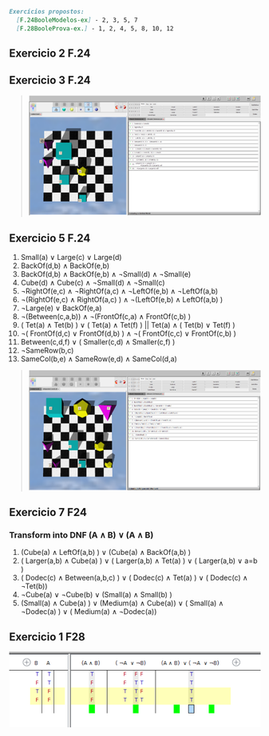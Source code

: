 ```markdown
Exercícios propostos:
  [F.24BooleModelos-ex] - 2, 3, 5, 7
  [F.28BooleProva-ex.] - 1, 2, 4, 5, 8, 10, 12 
```

## **Exercicio 2 F.24**

## **Exercicio 3 F.24**
> ![](Screenshots/Ex3_tp2_F24.PNG)

## **Exercicio 5 F.24**

1. Small(a) ∨ Large(c) ∨ Large(d)
2. BackOf(d,b) ∧ BackOf(e,b)
3. BackOf(d,b) ∧ BackOf(e,b) ∧ ¬Small(d) ∧ ¬Small(e)
4. Cube(d) ∧ Cube(c) ∧ ¬Small(d) ∧ ¬Small(c)
5. ¬RightOf(e,c) ∧ ¬RightOf(a,c) ∧ ¬LeftOf(e,b) ∧ ¬LeftOf(a,b)
5.  ¬(RightOf(e,c) ∧ RightOf(a,c) ) ∧ ¬(LeftOf(e,b) ∧ LeftOf(a,b) )
6. ¬Large(e) ∨ BackOf(e,a)
7. ¬(Between(c,a,b)) ∧ ¬(FrontOf(c,a) ∧ FrontOf(c,b) )
8. ( Tet(a) ∧ Tet(b) ) ∨ ( Tet(a) ∧ Tet(f) ) || Tet(a) ∧ ( Tet(b) ∨ Tet(f) )
9. ¬( FrontOf(d,c) ∨ FrontOf(d,b) ) ∧ ¬( FrontOf(c,c) ∨ FrontOf(c,b) )
10. Between(c,d,f) ∨ ( Smaller(c,d) ∧ Smaller(c,f) )
11. ¬SameRow(b,c)
12. SameCol(b,e) ∧ SameRow(e,d) ∧ SameCol(d,a)

> ![](Screenshots/Ex5_tp2_F24.PNG)


## **Exercicio 7 F24**

### Transform into DNF (A ∧ B)  ∨ (A ∧ B)
1. (Cube(a)  ∧ LeftOf(a,b) )  ∨ (Cube(a)  ∧ BackOf(a,b) )
2. ( Larger(a,b)  ∧ Cube(a) )  ∨ ( Larger(a,b)  ∧ Tet(a) ) ∨ ( Larger(a,b)  ∨ a=b ) 
3. ( Dodec(c)  ∧ Between(a,b,c) )  ∨ ( Dodec(c)  ∧ Tet(a) )  ∨ ( Dodec(c)  ∧ ¬Tet(b))
4. ¬Cube(a)  ∨ ¬Cube(b)  ∨ (Small(a)  ∧ Small(b) )
5. (Small(a)   ∧  Cube(a) )  ∨ (Medium(a)  ∧ Cube(a))  ∨ ( Small(a)  ∧ ¬Dodec(a) )  ∨ ( Medium(a) ∧ ¬Dodec(a))

## **Exercicio 1 F28**

![](Screenshots/Ex1_tp2_F28.PNG)
